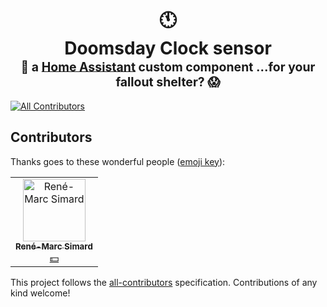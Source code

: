 <h1 align="center">
  <a name="top">🕚</a><br/>Doomsday Clock sensor<br/> <sup><sub>🏡 a <a href="https://www.home-assistant.io/">Home Assistant</a> custom component ...for your fallout shelter? 😱</sub></sup>
</h1>

[![All Contributors](https://img.shields.io/badge/all_contributors-1-orange.svg?logo=angellist)](#contributors-)

## Contributors

Thanks goes to these wonderful people ([emoji key](https://allcontributors.org/docs/en/emoji-key)):

<!-- ALL-CONTRIBUTORS-LIST:START - Do not remove or modify this section -->
<!-- prettier-ignore -->
<table><tr><td align="center"><a href="https://renemarc.com/"><img src="https://avatars3.githubusercontent.com/u/13276793?v=4" width="100px;" alt="René-Marc Simard"/><br /><sub><b>René-Marc Simard</b></sub></a><br /><a href="#financial-renemarc" title="Financial">💵</a></td></tr></table>

<!-- ALL-CONTRIBUTORS-LIST:END -->

This project follows the [all-contributors](https://github.com/all-contributors/all-contributors) specification. Contributions of any kind welcome!

